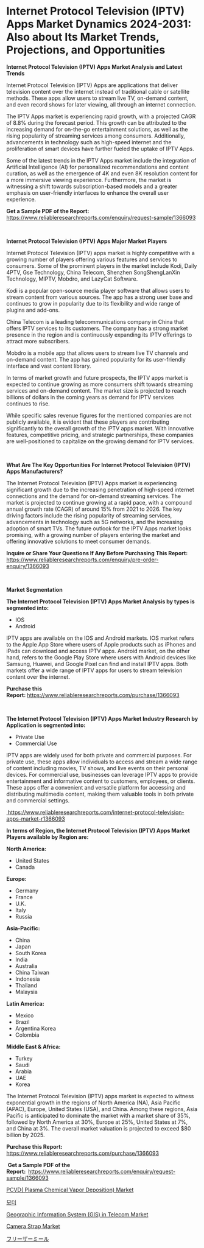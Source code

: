 <p><h1>Internet Protocol Television (IPTV) Apps Market Dynamics 2024-2031: Also about Its Market Trends, Projections, and Opportunities</h1></p><p><strong>Internet Protocol Television (IPTV) Apps Market Analysis and Latest Trends</strong></p>
<p><p>Internet Protocol Television (IPTV) Apps are applications that deliver television content over the internet instead of traditional cable or satellite methods. These apps allow users to stream live TV, on-demand content, and even record shows for later viewing, all through an internet connection.</p><p>The IPTV Apps market is experiencing rapid growth, with a projected CAGR of 8.8% during the forecast period. This growth can be attributed to the increasing demand for on-the-go entertainment solutions, as well as the rising popularity of streaming services among consumers. Additionally, advancements in technology such as high-speed internet and the proliferation of smart devices have further fueled the uptake of IPTV Apps.</p><p>Some of the latest trends in the IPTV Apps market include the integration of Artificial Intelligence (AI) for personalized recommendations and content curation, as well as the emergence of 4K and even 8K resolution content for a more immersive viewing experience. Furthermore, the market is witnessing a shift towards subscription-based models and a greater emphasis on user-friendly interfaces to enhance the overall user experience.</p></p>
<p><strong>Get a Sample PDF of the Report:&nbsp;</strong> <a href="https://www.reliableresearchreports.com/enquiry/request-sample/1366093">https://www.reliableresearchreports.com/enquiry/request-sample/1366093</a></p>
<p>&nbsp;</p>
<p><strong>Internet Protocol Television (IPTV) Apps Major Market Players</strong></p>
<p><p>Internet Protocol Television (IPTV) apps market is highly competitive with a growing number of players offering various features and services to consumers. Some of the prominent players in the market include Kodi, Daily 4PTV, Gse Technology, China Telecom, Shenzhen SongShengLanXin Technology, MIPTV, Mobdro, and LazyCat Software.</p><p>Kodi is a popular open-source media player software that allows users to stream content from various sources. The app has a strong user base and continues to grow in popularity due to its flexibility and wide range of plugins and add-ons.</p><p>China Telecom is a leading telecommunications company in China that offers IPTV services to its customers. The company has a strong market presence in the region and is continuously expanding its IPTV offerings to attract more subscribers.</p><p>Mobdro is a mobile app that allows users to stream live TV channels and on-demand content. The app has gained popularity for its user-friendly interface and vast content library.</p><p>In terms of market growth and future prospects, the IPTV apps market is expected to continue growing as more consumers shift towards streaming services and on-demand content. The market size is projected to reach billions of dollars in the coming years as demand for IPTV services continues to rise.</p><p>While specific sales revenue figures for the mentioned companies are not publicly available, it is evident that these players are contributing significantly to the overall growth of the IPTV apps market. With innovative features, competitive pricing, and strategic partnerships, these companies are well-positioned to capitalize on the growing demand for IPTV services.</p></p>
<p>&nbsp;</p>
<p><strong>What Are The Key Opportunities For Internet Protocol Television (IPTV) Apps Manufacturers?</strong></p>
<p><p>The Internet Protocol Television (IPTV) Apps market is experiencing significant growth due to the increasing penetration of high-speed internet connections and the demand for on-demand streaming services. The market is projected to continue growing at a rapid pace, with a compound annual growth rate (CAGR) of around 15% from 2021 to 2026. The key driving factors include the rising popularity of streaming services, advancements in technology such as 5G networks, and the increasing adoption of smart TVs. The future outlook for the IPTV Apps market looks promising, with a growing number of players entering the market and offering innovative solutions to meet consumer demands.</p></p>
<p><strong>Inquire or Share Your Questions If Any Before Purchasing This Report:</strong> <a href="https://www.reliableresearchreports.com/enquiry/pre-order-enquiry/1366093">https://www.reliableresearchreports.com/enquiry/pre-order-enquiry/1366093</a></p>
<p>&nbsp;</p>
<p><strong>Market Segmentation</strong></p>
<p><strong>The Internet Protocol Television (IPTV) Apps Market Analysis by types is segmented into:</strong></p>
<p><ul><li>IOS</li><li>Android</li></ul></p>
<p><p>IPTV apps are available on the IOS and Android markets. IOS market refers to the Apple App Store where users of Apple products such as iPhones and iPads can download and access IPTV apps. Android market, on the other hand, refers to the Google Play Store where users with Android devices like Samsung, Huawei, and Google Pixel can find and install IPTV apps. Both markets offer a wide range of IPTV apps for users to stream television content over the internet.</p></p>
<p><strong>Purchase this Report:&nbsp;</strong><a href="https://www.reliableresearchreports.com/purchase/1366093">https://www.reliableresearchreports.com/purchase/1366093</a></p>
<p>&nbsp;</p>
<p><strong>The Internet Protocol Television (IPTV) Apps Market Industry Research by Application is segmented into:</strong></p>
<p><ul><li>Private Use</li><li>Commercial Use</li></ul></p>
<p><p>IPTV apps are widely used for both private and commercial purposes. For private use, these apps allow individuals to access and stream a wide range of content including movies, TV shows, and live events on their personal devices. For commercial use, businesses can leverage IPTV apps to provide entertainment and informative content to customers, employees, or clients. These apps offer a convenient and versatile platform for accessing and distributing multimedia content, making them valuable tools in both private and commercial settings.</p></p>
<p><a href="https://www.reliableresearchreports.com/internet-protocol-television-apps-market-r1366093">&nbsp;https://www.reliableresearchreports.com/internet-protocol-television-apps-market-r1366093</a></p>
<p><strong>In terms of Region, the Internet Protocol Television (IPTV) Apps Market Players available by Region are:</strong></p>
<p>
    <p> <strong> North America: </strong>
        <ul>
            <li>United States</li>
            <li>Canada</li>
        </ul>
        </p> 
    <p> <strong> Europe: </strong>
        <ul>
            <li>Germany</li>
            <li>France</li>
            <li>U.K.</li>
            <li>Italy</li>
            <li>Russia</li>
        </ul>
        </p> 
    <p> <strong> Asia-Pacific: </strong>
        <ul>
            <li>China</li>
            <li>Japan</li>
            <li>South Korea</li>
            <li>India</li>
            <li>Australia</li>
            <li>China Taiwan</li>
            <li>Indonesia</li>
            <li>Thailand</li>
            <li>Malaysia</li>
        </ul>
        </p> 
    <p> <strong> Latin America: </strong>
        <ul>
            <li>Mexico</li>
            <li>Brazil</li>
            <li>Argentina Korea</li>
            <li>Colombia</li>
        </ul>
        </p> 
    <p> <strong> Middle East & Africa: </strong>
        <ul>
            <li>Turkey</li>
            <li>Saudi</li>
            <li>Arabia</li>
            <li>UAE</li>
            <li>Korea</li>
        </ul>
    </p>
    </p>
<p><p>The Internet Protocol Television (IPTV) apps market is expected to witness exponential growth in the regions of North America (NA), Asia Pacific (APAC), Europe, United States (USA), and China. Among these regions, Asia Pacific is anticipated to dominate the market with a market share of 35%, followed by North America at 30%, Europe at 25%, United States at 7%, and China at 3%. The overall market valuation is projected to exceed $80 billion by 2025.</p></p>
<p><strong>Purchase this Report: </strong><a href="https://www.reliableresearchreports.com/purchase/1366093">https://www.reliableresearchreports.com/purchase/1366093</a></p>
<p>&nbsp;<strong>Get a Sample PDF of the Report:&nbsp;&nbsp;</strong><a href="https://www.reliableresearchreports.com/enquiry/request-sample/1366093">https://www.reliableresearchreports.com/enquiry/request-sample/1366093</a></p>
<p><strong></strong></p>
<p><p><a href="https://www.linkedin.com/pulse/global-pcvd-plasma-chemical-vapor-deposition-market-types-zmy0e">PCVD( Plasma Chemical Vapor Deposition) Market</a></p><p><a href="https://github.com/lzuwsfreyoq70/Market-Research-Report-List-2/blob/main/858997160794.md">모터</a></p><p><a href="https://github.com/biheemgalvinlouises6hokrh3h/Market-Research-Report-List-2/blob/main/geographic-information-system-gis-in-telecom-market.md">Geographic Information System (GIS) in Telecom Market</a></p><p><a href="https://issuu.com/reportprime-2/docs/camera-strap-market-size-2030.pptx">Camera Strap Market</a></p><p><a href="https://github.com/zoetazuur/Market-Research-Report-List-1/blob/main/672097961684.md">フリーザーミール</a></p></p>
